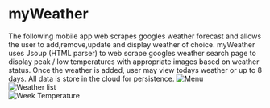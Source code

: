 # myWeather
The following mobile app web scrapes googles weather forecast and allows the user to add,remove,update and display weather of choice. myWeather uses Jsoup (HTML parser) to web scrape googles weather search page to display peak / low temperatures with appropriate images based on weather status. Once the weather is added, user may view todays weather or up to 8 days. All data is store in the cloud for persistence. 
<img src="https://res.cloudinary.com/dv5ambux0/image/upload/v1620315863/menu_n6w5lj.png" alt="Menu"/><br>
<img src="https://res.cloudinary.com/dv5ambux0/image/upload/v1620315864/myWeather_mtvk8s.png" alt="Weather list"/><br>
<img src="https://res.cloudinary.com/dv5ambux0/image/upload/v1620315863/week_swdsn5.png" alt="Week Temperature"/>
